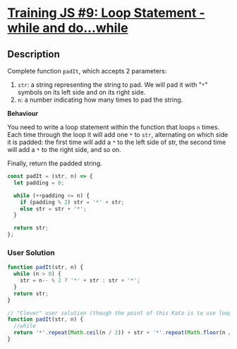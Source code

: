 # [Training JS #9: Loop Statement - while and do...while](https://www.codewars.com/kata/57216d4bcdd71175d6000560)

## Description

Complete function `padIt`, which accepts 2 parameters:

1. `str`: a string representing the string to pad. We will pad it with "`*`" symbols on its left side and on its right side.
2. `n`: a number indicating how many times to pad the string.

**Behaviour**

You need to write a loop statement within the function that loops `n` times. Each time through the loop it will add one `*` to `str`, alternating on which side it is padded: the first time will add a `*` to the left side of str, the second time will add a `*` to the right side, and so on.

Finally, return the padded string.

```js
const padIt = (str, n) => {
  let padding = 0;

  while (++padding <= n) {
    if (padding % 2) str = '*' + str;
    else str = str + '*';
  }

  return str;
};
```

### User Solution

```js
function padIt(str, n) {
  while (n > 0) {
    str = n-- % 2 ? '*' + str : str + '*';
  }
  return str;
}
```

```js
// "Clever" user solution (though the point of this Kata is to use loops!):
function padIt(str, n) {
  //while
  return '*'.repeat(Math.ceil(n / 2)) + str + '*'.repeat(Math.floor(n / 2));
}
```
